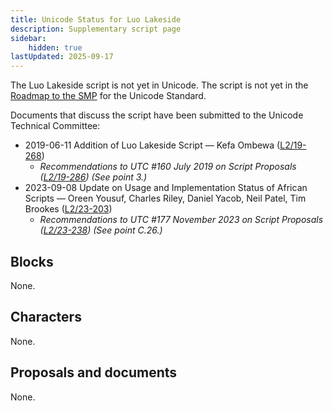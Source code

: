 ```yaml
---
title: Unicode Status for Luo Lakeside
description: Supplementary script page
sidebar:
    hidden: true
lastUpdated: 2025-09-17
---
```


The Luo Lakeside script is not yet in Unicode. The script is not yet in the [Roadmap to the SMP](http://www.unicode.org/roadmaps/smp/) for the Unicode Standard. 

Documents that discuss the script have been submitted to the Unicode Technical Committee:
- 2019-06-11 Addition of Luo Lakeside Script — Kefa Ombewa ([L2/19-268](http://www.unicode.org/cgi-bin/GetMatchingDocs.pl?L2/19-268))
  - _Recommendations to UTC #160 July 2019 on Script Proposals ([L2/19-286](https://www.unicode.org/L2/L2019/19286-script-recs.pdf)) (See point 3.)_
- 2023-09-08 Update on Usage and Implementation Status of African Scripts — Oreen Yousuf, Charles Riley, Daniel Yacob, Neil Patel, Tim Brookes ([L2/23-203](http://www.unicode.org/cgi-bin/GetMatchingDocs.pl?L2/23-203))
  - _Recommendations to UTC #177 November 2023 on Script Proposals ([L2/23-238](http://www.unicode.org/cgi-bin/GetMatchingDocs.pl?L2/23-238)) (See point C.26.)_

## Blocks

None.

## Characters

None.

## Proposals and documents

None.
